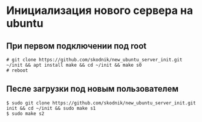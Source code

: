# Инициализация нового сервера на ubuntu

## При первом подключении под root
```
# git clone https://github.com/skodnik/new_ubuntu_server_init.git ~/init && apt install make && cd ~/init && make s0
# reboot
```

## Песле загрузки под новым пользователем
```
$ sudo git clone https://github.com/skodnik/new_ubuntu_server_init.git init && cd ~/init && sudo make s1
$ sudo make s2
```